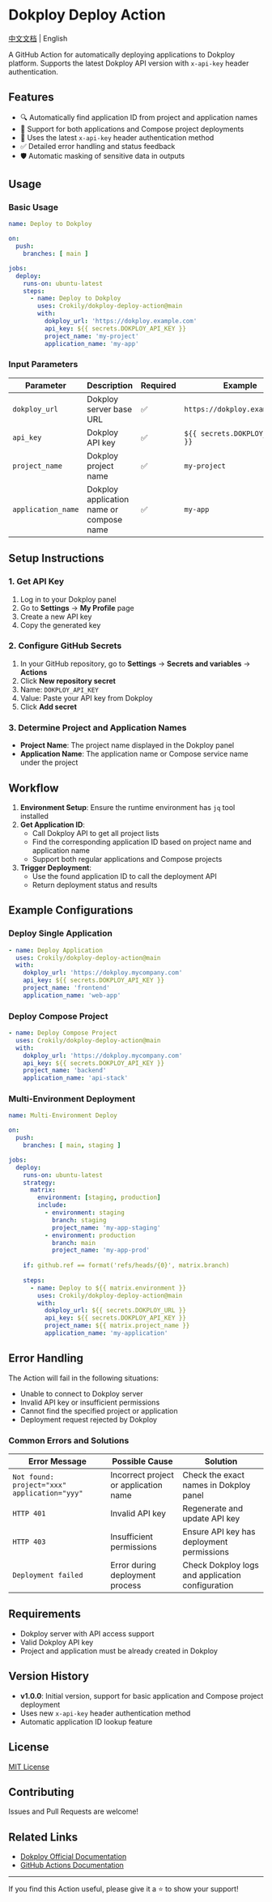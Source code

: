# Dokploy Deploy Action

[中文文档](README_CN.md) | English

A GitHub Action for automatically deploying applications to Dokploy platform. Supports the latest Dokploy API version with `x-api-key` header authentication.

## Features

- 🔍 Automatically find application ID from project and application names
- 🚀 Support for both applications and Compose project deployments
- 🔑 Uses the latest `x-api-key` header authentication method
- ✅ Detailed error handling and status feedback
- 🛡️ Automatic masking of sensitive data in outputs

## Usage

### Basic Usage

```yaml
name: Deploy to Dokploy

on:
  push:
    branches: [ main ]

jobs:
  deploy:
    runs-on: ubuntu-latest
    steps:
      - name: Deploy to Dokploy
        uses: Crokily/dokploy-deploy-action@main
        with:
          dokploy_url: 'https://dokploy.example.com'
          api_key: ${{ secrets.DOKPLOY_API_KEY }}
          project_name: 'my-project'
          application_name: 'my-app'
```

### Input Parameters

| Parameter | Description | Required | Example |
|-----------|-------------|----------|---------|
| `dokploy_url` | Dokploy server base URL | ✅ | `https://dokploy.example.com` |
| `api_key` | Dokploy API key | ✅ | `${{ secrets.DOKPLOY_API_KEY }}` |
| `project_name` | Dokploy project name | ✅ | `my-project` |
| `application_name` | Dokploy application name or compose name | ✅ | `my-app` |

## Setup Instructions

### 1. Get API Key

1. Log in to your Dokploy panel
2. Go to **Settings** → **My Profile** page
3. Create a new API key
4. Copy the generated key

### 2. Configure GitHub Secrets

1. In your GitHub repository, go to **Settings** → **Secrets and variables** → **Actions**
2. Click **New repository secret**
3. Name: `DOKPLOY_API_KEY`
4. Value: Paste your API key from Dokploy
5. Click **Add secret**

### 3. Determine Project and Application Names

- **Project Name**: The project name displayed in the Dokploy panel
- **Application Name**: The application name or Compose service name under the project

## Workflow

1. **Environment Setup**: Ensure the runtime environment has `jq` tool installed
2. **Get Application ID**:
   - Call Dokploy API to get all project lists
   - Find the corresponding application ID based on project name and application name
   - Support both regular applications and Compose projects
3. **Trigger Deployment**:
   - Use the found application ID to call the deployment API
   - Return deployment status and results

## Example Configurations

### Deploy Single Application

```yaml
- name: Deploy Application
  uses: Crokily/dokploy-deploy-action@main
  with:
    dokploy_url: 'https://dokploy.mycompany.com'
    api_key: ${{ secrets.DOKPLOY_API_KEY }}
    project_name: 'frontend'
    application_name: 'web-app'
```

### Deploy Compose Project

```yaml
- name: Deploy Compose Project
  uses: Crokily/dokploy-deploy-action@main
  with:
    dokploy_url: 'https://dokploy.mycompany.com'
    api_key: ${{ secrets.DOKPLOY_API_KEY }}
    project_name: 'backend'
    application_name: 'api-stack'
```

### Multi-Environment Deployment

```yaml
name: Multi-Environment Deploy

on:
  push:
    branches: [ main, staging ]

jobs:
  deploy:
    runs-on: ubuntu-latest
    strategy:
      matrix:
        environment: [staging, production]
        include:
          - environment: staging
            branch: staging
            project_name: 'my-app-staging'
          - environment: production
            branch: main
            project_name: 'my-app-prod'
    
    if: github.ref == format('refs/heads/{0}', matrix.branch)
    
    steps:
      - name: Deploy to ${{ matrix.environment }}
        uses: Crokily/dokploy-deploy-action@main
        with:
          dokploy_url: ${{ secrets.DOKPLOY_URL }}
          api_key: ${{ secrets.DOKPLOY_API_KEY }}
          project_name: ${{ matrix.project_name }}
          application_name: 'my-application'
```

## Error Handling

The Action will fail in the following situations:

- Unable to connect to Dokploy server
- Invalid API key or insufficient permissions
- Cannot find the specified project or application
- Deployment request rejected by Dokploy

### Common Errors and Solutions

| Error Message | Possible Cause | Solution |
|---------------|----------------|----------|
| `Not found: project="xxx" application="yyy"` | Incorrect project or application name | Check the exact names in Dokploy panel |
| `HTTP 401` | Invalid API key | Regenerate and update API key |
| `HTTP 403` | Insufficient permissions | Ensure API key has deployment permissions |
| `Deployment failed` | Error during deployment process | Check Dokploy logs and application configuration |

## Requirements

- Dokploy server with API access support
- Valid Dokploy API key
- Project and application must be already created in Dokploy

## Version History

- **v1.0.0**: Initial version, support for basic application and Compose project deployment
- Uses new `x-api-key` header authentication method
- Automatic application ID lookup feature

## License

[MIT License](LICENSE)

## Contributing

Issues and Pull Requests are welcome!

## Related Links

- [Dokploy Official Documentation](https://dokploy.com/docs)
- [GitHub Actions Documentation](https://docs.github.com/en/actions)

---

If you find this Action useful, please give it a ⭐ to show your support!
